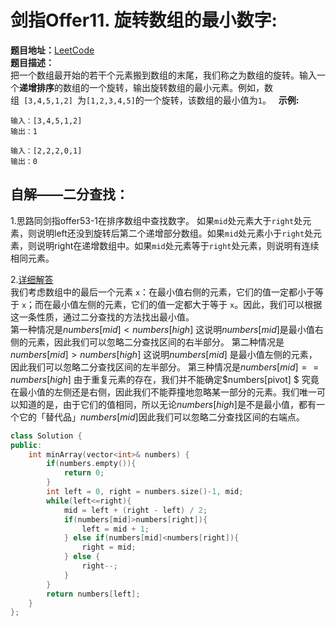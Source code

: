 # 剑指Offer11. 旋转数组的最小数字:  
**题目地址：**[LeetCode](https://leetcode-cn.com/problems/xuan-zhuan-shu-zu-de-zui-xiao-shu-zi-lcof/)  
**题目描述：**  
把一个数组最开始的若干个元素搬到数组的末尾，我们称之为数组的旋转。输入一个**递增排序**的数组的一个旋转，输出旋转数组的最小元素。例如，数组` [3,4,5,1,2] `为` [1,2,3,4,5] `的一个旋转，该数组的最小值为`1`。  
**示例:**  
```
输入：[3,4,5,1,2]
输出：1

输入：[2,2,2,0,1]
输出：0
```

## 自解——二分查找：  
1.思路同剑指offer53-1在排序数组中查找数字。
如果`mid`处元素大于`right`处元素，则说明left还没到旋转后第二个递增部分数组。如果`mid`处元素小于`right`处元素，则说明right在递增数组中。如果`mid`处元素等于`right`处元素，则说明有连续相同元素。

2.[详细解答](https://leetcode-cn.com/problems/xuan-zhuan-shu-zu-de-zui-xiao-shu-zi-lcof/solution/xuan-zhuan-shu-zu-de-zui-xiao-shu-zi-by-leetcode-s/)  
我们考虑数组中的最后一个元素 `x`：在最小值右侧的元素，它们的值一定都小于等于 `x`；而在最小值左侧的元素，它们的值一定都大于等于 `x`。因此，我们可以根据这一条性质，通过二分查找的方法找出最小值。  
第一种情况是$numbers[mid]<numbers[high]$  这说明$numbers[mid]$是最小值右侧的元素，因此我们可以忽略二分查找区间的右半部分。
第二种情况是$numbers[mid]>numbers[high]$ 这说明$numbers[mid]$ 是最小值左侧的元素，因此我们可以忽略二分查找区间的左半部分。
第三种情况是$numbers[mid]==numbers[high]$ 由于重复元素的存在，我们并不能确定$numbers[pivot] $ 究竟在最小值的左侧还是右侧，因此我们不能莽撞地忽略某一部分的元素。我们唯一可以知道的是，由于它们的值相同，所以无论$numbers[high]$是不是最小值，都有一个它的「替代品」$numbers[mid]$因此我们可以忽略二分查找区间的右端点。


```cpp
class Solution {
public:
    int minArray(vector<int>& numbers) {
        if(numbers.empty()){
            return 0;
        }
        int left = 0, right = numbers.size()-1, mid;
        while(left<=right){
            mid = left + (right - left) / 2;
            if(numbers[mid]>numbers[right]){
                left = mid + 1;
            } else if(numbers[mid]<numbers[right]){
                right = mid;
            } else {
                right--;
            }
        }
        return numbers[left];
    }
};
```

